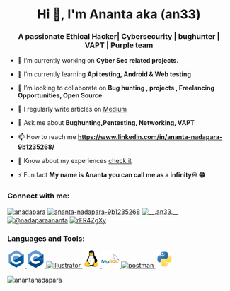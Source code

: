 <h1 align="center">Hi 👋, I'm Ananta aka (an33)</h1>
<h3 align="center"> A passionate Ethical Hacker| Cybersecurity | bughunter | VAPT | Purple team</h3>


- 🔭 I’m currently working on **Cyber Sec related projects.**

- 🌱 I’m currently learning **Api testing, Android & Web testing**

- 👯 I’m looking to collaborate on **Bug hunting , projects , Freelancing Opportunities, Open Source**

- 📝 I regularly write articles on [Medium](https://medium.com/@nadaparaananta)

- 💬 Ask me about **Bughunting,Pentesting, Networking, VAPT**

- 📫 How to reach me **https://www.linkedin.com/in/ananta-nadapara-9b1235268/**

- 📄 Know about my experiences [check it](https://www.youtube.com/watch?v=dQw4w9WgXcQ)

- ⚡ Fun fact **My name is Ananta you can call me as a infinity♾️ 😁**

<h3 align="left">Connect with me:</h3>
<p align="left">
<a href="https://twitter.com/anadapara" target="blank"><img align="center" src="https://raw.githubusercontent.com/rahuldkjain/github-profile-readme-generator/master/src/images/icons/Social/twitter.svg" alt="anadapara" height="30" width="40" /></a>
<a href="https://linkedin.com/in/ananta-nadapara-9b1235268" target="blank"><img align="center" src="https://raw.githubusercontent.com/rahuldkjain/github-profile-readme-generator/master/src/images/icons/Social/linked-in-alt.svg" alt="ananta-nadapara-9b1235268" height="30" width="40" /></a>
<a href="https://instagram.com/__.an33.__" target="blank"><img align="center" src="https://raw.githubusercontent.com/rahuldkjain/github-profile-readme-generator/master/src/images/icons/Social/instagram.svg" alt="__.an33.__" height="30" width="40" /></a>
<a href="https://medium.com/@nadaparaananta" target="blank"><img align="center" src="https://raw.githubusercontent.com/rahuldkjain/github-profile-readme-generator/master/src/images/icons/Social/medium.svg" alt="@nadaparaananta" height="30" width="40" /></a>
<a href="https://discord.gg/rFR4ZgXy" target="blank"><img align="center" src="https://raw.githubusercontent.com/rahuldkjain/github-profile-readme-generator/master/src/images/icons/Social/discord.svg" alt="rFR4ZgXy" height="30" width="40" /></a>
</p>

<h3 align="left">Languages and Tools:</h3>
<p align="left"> <a href="https://www.cprogramming.com/" target="_blank" rel="noreferrer"> <img src="https://raw.githubusercontent.com/devicons/devicon/master/icons/c/c-original.svg" alt="c" width="40" height="40"/> </a> <a href="https://www.w3schools.com/cpp/" target="_blank" rel="noreferrer"> <img src="https://raw.githubusercontent.com/devicons/devicon/master/icons/cplusplus/cplusplus-original.svg" alt="cplusplus" width="40" height="40"/> </a> <a href="https://www.adobe.com/in/products/illustrator.html" target="_blank" rel="noreferrer"> <img src="https://www.vectorlogo.zone/logos/adobe_illustrator/adobe_illustrator-icon.svg" alt="illustrator" width="40" height="40"/> </a> <a href="https://www.linux.org/" target="_blank" rel="noreferrer"> <img src="https://raw.githubusercontent.com/devicons/devicon/master/icons/linux/linux-original.svg" alt="linux" width="40" height="40"/> </a> <a href="https://www.mysql.com/" target="_blank" rel="noreferrer"> <img src="https://raw.githubusercontent.com/devicons/devicon/master/icons/mysql/mysql-original-wordmark.svg" alt="mysql" width="40" height="40"/> </a> <a href="https://postman.com" target="_blank" rel="noreferrer"> <img src="https://www.vectorlogo.zone/logos/getpostman/getpostman-icon.svg" alt="postman" width="40" height="40"/> </a> <a href="https://www.python.org" target="_blank" rel="noreferrer"> <img src="https://raw.githubusercontent.com/devicons/devicon/master/icons/python/python-original.svg" alt="python" width="40" height="40"/> </a> </p>

<p><img align="center" src="https://github-readme-stats.vercel.app/api/top-langs?username=anantanadapara&show_icons=true&locale=en&layout=compact" alt="anantanadapara" /></p>
